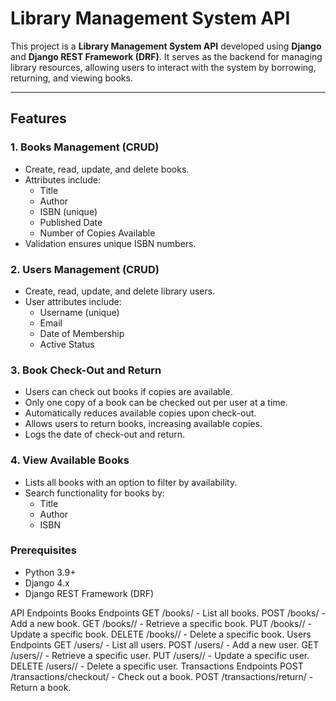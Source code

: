 # Library Management System API

This project is a **Library Management System API** developed using **Django** and **Django REST Framework (DRF)**. It serves as the backend for managing library resources, allowing users to interact with the system by borrowing, returning, and viewing books.

---

## Features

### 1. **Books Management (CRUD)**
- Create, read, update, and delete books.
- Attributes include:
  - Title
  - Author
  - ISBN (unique)
  - Published Date
  - Number of Copies Available
- Validation ensures unique ISBN numbers.

### 2. **Users Management (CRUD)**
- Create, read, update, and delete library users.
- User attributes include:
  - Username (unique)
  - Email
  - Date of Membership
  - Active Status

### 3. **Book Check-Out and Return**
- Users can check out books if copies are available.
- Only one copy of a book can be checked out per user at a time.
- Automatically reduces available copies upon check-out.
- Allows users to return books, increasing available copies.
- Logs the date of check-out and return.

### 4. **View Available Books**
- Lists all books with an option to filter by availability.
- Search functionality for books by:
  - Title
  - Author
  - ISBN


### Prerequisites
- Python 3.9+
- Django 4.x
- Django REST Framework (DRF)

API Endpoints
Books Endpoints
GET /books/ - List all books.
POST /books/ - Add a new book.
GET /books/<id>/ - Retrieve a specific book.
PUT /books/<id>/ - Update a specific book.
DELETE /books/<id>/ - Delete a specific book.
Users Endpoints
GET /users/ - List all users.
POST /users/ - Add a new user.
GET /users/<id>/ - Retrieve a specific user.
PUT /users/<id>/ - Update a specific user.
DELETE /users/<id>/ - Delete a specific user.
Transactions Endpoints
POST /transactions/checkout/ - Check out a book.
POST /transactions/return/ - Return a book.